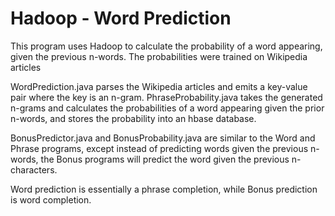# Hadoop - Word Prediction

This program uses Hadoop to calculate the probability of a word appearing, given the previous n-words.
The probabilities were trained on Wikipedia articles

WordPrediction.java parses the Wikipedia articles and emits a key-value pair where the key is an n-gram.
PhraseProbability.java takes the generated n-grams and calculates the probabilities of a word appearing
given the prior n-words, and stores the probability into an hbase database.

BonusPredictor.java and BonusProbability.java are similar to the Word and Phrase programs, except instead
of predicting words given the previous n-words, the Bonus programs will predict the word given the previous
n-characters.

Word prediction is essentially a phrase completion, while Bonus prediction is word completion.